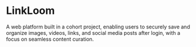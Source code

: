# LinkLoom
A web platform built in a cohort project, enabling users to securely save and organize images, videos, links, and social media posts after login, with a focus on seamless content curation.
